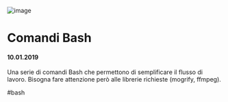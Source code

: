 ![image](https://github.com/KeremTurkyilmaz/TypeMistmatchSketch/blob/master/Comandi%20Bash/image/ComandiBash.png)

# Comandi Bash

#### 10.01.2019

Una serie di comandi Bash che permettono di semplificare il flusso di lavoro. Bisogna fare attenzione però alle librerie richieste (mogrify, ffmpeg).

\#bash
